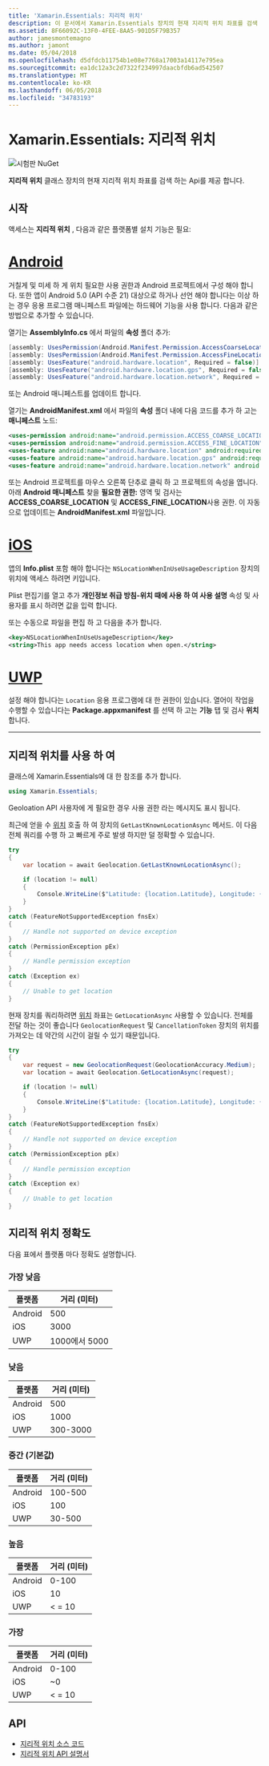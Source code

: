 ```yaml
---
title: 'Xamarin.Essentials: 지리적 위치'
description: 이 문서에서 Xamarin.Essentials 장치의 현재 지리적 위치 좌표를 검색 하는 Api를 제공 하는 지리적 위치 클래스를 설명 합니다.
ms.assetid: 8F66092C-13F0-4FEE-8AA5-901D5F79B357
author: jamesmontemagno
ms.author: jamont
ms.date: 05/04/2018
ms.openlocfilehash: d5dfdcb11754b1e08e7768a17003a14117e795ea
ms.sourcegitcommit: ea1dc12a3c2d7322f234997daacbfdb6ad542507
ms.translationtype: MT
ms.contentlocale: ko-KR
ms.lasthandoff: 06/05/2018
ms.locfileid: "34783193"
---
```

# <a name="xamarinessentials-geolocation"></a>Xamarin.Essentials: 지리적 위치

![시험판 NuGet](~/media/shared/pre-release.png)

**지리적 위치** 클래스 장치의 현재 지리적 위치 좌표를 검색 하는 Api를 제공 합니다.

## <a name="getting-started"></a>시작

액세스는 **지리적 위치** , 다음과 같은 플랫폼별 설치 기능은 필요:

# <a name="androidtabandroid"></a>[Android](#tab/android)

거칠게 및 미세 하 게 위치 필요한 사용 권한과 Android 프로젝트에서 구성 해야 합니다. 또한 앱이 Android 5.0 (API 수준 21) 대상으로 하거나 선언 해야 합니다는 이상 하는 경우 응용 프로그램 매니페스트 파일에는 하드웨어 기능을 사용 합니다. 다음과 같은 방법으로 추가할 수 있습니다.

열기는 **AssemblyInfo.cs** 에서 파일의 **속성** 폴더 추가:

```csharp
[assembly: UsesPermission(Android.Manifest.Permission.AccessCoarseLocation)]
[assembly: UsesPermission(Android.Manifest.Permission.AccessFineLocation)]
[assembly: UsesFeature("android.hardware.location", Required = false)]
[assembly: UsesFeature("android.hardware.location.gps", Required = false)]
[assembly: UsesFeature("android.hardware.location.network", Required = false)]
```

또는 Android 매니페스트를 업데이트 합니다.

열기는 **AndroidManifest.xml** 에서 파일의 **속성** 폴더 내에 다음 코드를 추가 하 고는 **매니페스트** 노드:

```xml
<uses-permission android:name="android.permission.ACCESS_COARSE_LOCATION" />
<uses-permission android:name="android.permission.ACCESS_FINE_LOCATION" />
<uses-feature android:name="android.hardware.location" android:required="false" />
<uses-feature android:name="android.hardware.location.gps" android:required="false" />
<uses-feature android:name="android.hardware.location.network" android:required="false" />
```

또는 Android 프로젝트를 마우스 오른쪽 단추로 클릭 하 고 프로젝트의 속성을 엽니다. 아래 **Android 매니페스트** 찾을 **필요한 권한:** 영역 및 검사는 **ACCESS_COARSE_LOCATION** 및 **ACCESS_FINE_LOCATION**사용 권한. 이 자동으로 업데이트는 **AndroidManifest.xml** 파일입니다.

# <a name="iostabios"></a>[iOS](#tab/ios)

앱의 **Info.plist** 포함 해야 합니다는 `NSLocationWhenInUseUsageDescription` 장치의 위치에 액세스 하려면 키입니다.

Plist 편집기를 열고 추가 **개인정보 취급 방침-위치 때에 사용 하 여 사용 설명** 속성 및 사용자를 표시 하려면 값을 입력 합니다.

또는 수동으로 파일을 편집 하 고 다음을 추가 합니다.

```xml
<key>NSLocationWhenInUseUsageDescription</key>
<string>This app needs access location when open.</string>
```

# <a name="uwptabuwp"></a>[UWP](#tab/uwp)

설정 해야 합니다는 `Location` 응용 프로그램에 대 한 권한이 있습니다. 열어이 작업을 수행할 수 있습니다는 **Package.appxmanifest** 를 선택 하 고는 **기능** 탭 및 검사 **위치**합니다.

-----

## <a name="using-geolocation"></a>지리적 위치를 사용 하 여

클래스에 Xamarin.Essentials에 대 한 참조를 추가 합니다.

```csharp
using Xamarin.Essentials;
```

Geoloation API 사용자에 게 필요한 경우 사용 권한 라는 메시지도 표시 됩니다.

최근에 얻을 수 [위치](xref:Xamarin.Essentials.Location) 호출 하 여 장치의 `GetLastKnownLocationAsync` 메서드. 이 다음 전체 쿼리를 수행 하 고 빠르게 주로 발생 하지만 덜 정확할 수 있습니다.

```csharp
try
{
    var location = await Geolocation.GetLastKnownLocationAsync();

    if (location != null)
    {
        Console.WriteLine($"Latitude: {location.Latitude}, Longitude: {location.Longitude}");
    }
}
catch (FeatureNotSupportedException fnsEx)
{
    // Handle not supported on device exception
}
catch (PermissionException pEx)
{
    // Handle permission exception
}
catch (Exception ex)
{
    // Unable to get location
}
```

현재 장치를 쿼리하려면 [위치](xref:Xamarin.Essentials.Location) 좌표는 `GetLocationAsync` 사용할 수 있습니다. 전체를 전달 하는 것이 좋습니다 `GeolocationRequest` 및 `CancellationToken` 장치의 위치를 가져오는 데 약간의 시간이 걸릴 수 있기 때문입니다.

```csharp
try
{
    var request = new GeolocationRequest(GeolocationAccuracy.Medium);
    var location = await Geolocation.GetLocationAsync(request);

    if (location != null)
    {
        Console.WriteLine($"Latitude: {location.Latitude}, Longitude: {location.Longitude}");
    }
}
catch (FeatureNotSupportedException fnsEx)
{
    // Handle not supported on device exception
}
catch (PermissionException pEx)
{
    // Handle permission exception
}
catch (Exception ex)
{
    // Unable to get location
}
```

## <a name="geolocation-accuracy"></a>지리적 위치 정확도

다음 표에서 플랫폼 마다 정확도 설명합니다.

### <a name="lowest"></a>가장 낮음

| 플랫폼 | 거리 (미터) |
| --- | --- |
| Android | 500 |
| iOS | 3000 |
| UWP | 1000에서 5000 |

### <a name="low"></a>낮음

| 플랫폼 | 거리 (미터) |
| --- | --- |
| Android | 500 |
| iOS | 1000 |
| UWP | 300-3000 |

### <a name="medium-default"></a>중간 (기본값)

| 플랫폼 | 거리 (미터) |
| --- | --- |
| Android | 100-500 |
| iOS | 100 |
| UWP | 30-500 |

### <a name="high"></a>높음

| 플랫폼 | 거리 (미터) |
| --- | --- |
| Android | 0-100 |
| iOS | 10 |
| UWP | < = 10 |

### <a name="best"></a>가장

| 플랫폼 | 거리 (미터) |
| --- | --- |
| Android | 0-100 |
| iOS | ~0 |
| UWP | < = 10 |

## <a name="api"></a>API

- [지리적 위치 소스 코드](https://github.com/xamarin/Essentials/tree/master/Xamarin.Essentials/Geolocation)
- [지리적 위치 API 설명서](xref:Xamarin.Essentials.Geolocation)
